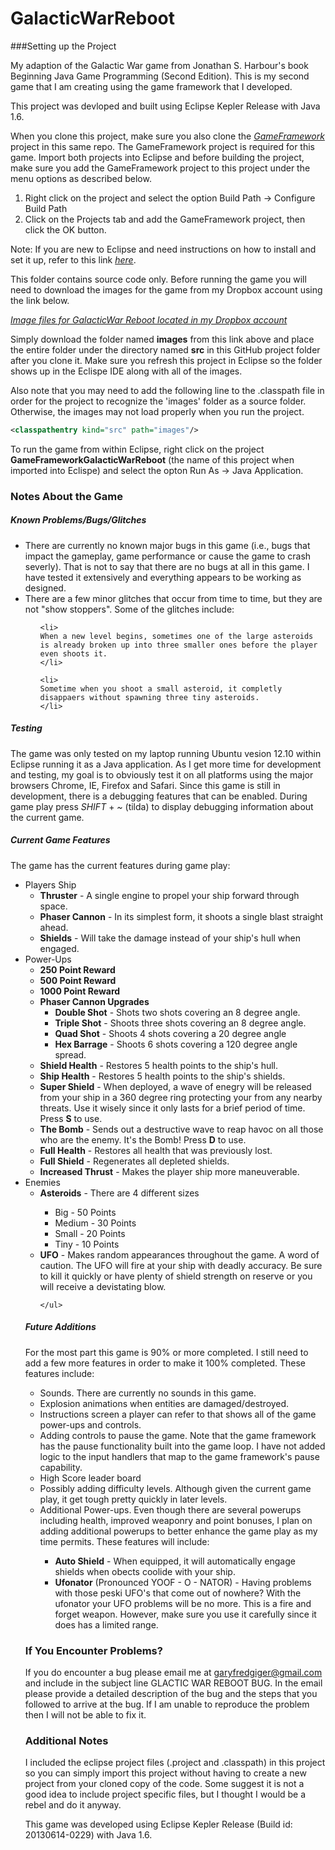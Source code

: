 GalacticWarReboot
=================

###Setting up the Project

My adaption of the Galactic War game from Jonathan S. Harbour's book Beginning Java Game Programming (Second Edition). This is my second game that I am creating using the game framework that I developed.

This project was devloped and built using Eclipse Kepler Release with Java 1.6.

When you clone this project, make sure you also clone the *[GameFramework](https://github.com/garyfredgiger/GameFramework.git)* project in this same repo. The GameFramework project is required for this game. Import both projects into Eclipse and before building the project, make sure you add the GameFramework project to this project under the menu options as described below.

<ol>
<li>Right click on the project and select the option Build Path -> Configure Build Path</li>
<li>Click on the Projects tab and add the GameFramework project, then click the OK button.</li>
</ol>

Note: If you are new to Eclipse and need instructions on how to install and set it up, refer to this link *[here](http://wiki.eclipse.org/Eclipse/Installation)*.

This folder contains source code only. Before running the game you will need to download the images for the game from my Dropbox account using the link below.

*[Image files for GalacticWar Reboot located in my Dropbox account](https://www.dropbox.com/sh/z3xzd2oqxmmk2nb/kBFzpMPkYg/GalacticWarReboot)*

Simply download the folder named **images** from this link above and place the entire folder under the directory named **src** in this GitHub project folder after you clone it. Make sure you refresh this project in Eclipse so the folder shows up in the Eclispe IDE along with all of the images.

Also note that you may need to add the following line to the .classpath file in order for the project to recognize the 'images' folder as a source folder. Otherwise, the images may not load properly when you run the project.

```xml
<classpathentry kind="src" path="images"/>
```

To run the game from within Eclipse, right click on the project **GameFrameworkGalacticWarReboot** (the name of this project when imported into Eclispe) and select the opton Run As -> Java Application.

### Notes About the Game

##### Known Problems/Bugs/Glitches

<ul>

<li>
There are currently no known major bugs in this game (i.e., bugs that impact the gameplay, game performance or cause the game to crash severly). That is not to say that there are no bugs at all in this game. I have tested it extensively and everything appears to be working as designed.
</li>

<li>
There are a few minor glitches that occur from time to time, but they are not "show stoppers". Some of the glitches include:
  <ul>

    <li>
    When a new level begins, sometimes one of the large asteroids is already broken up into three smaller ones before the player even shoots it.
    </li>

    <li>
    Sometime when you shoot a small asteroid, it completly disappaers without spawning three tiny asteroids.
    </li>

  </ul>
  
</li>
</ul>

##### Testing

The game was only tested on my laptop running Ubuntu vesion 12.10 within Eclipse running it as a Java application. As I get more time for development and testing, my goal is to obviously test it on all platforms using the major browsers Chrome, IE, Firefox and Safari. Since this game is still in development, there is a debugging features that can be enabled. During game play press *SHIFT* + *~* (tilda) to display debugging information about the current game.

##### Current Game Features

The game has the current features during game play:

<ul>

  <li>
    Players Ship
    <ul>
      <li><b>Thruster</b> - A single engine to propel your ship forward through space.</li>
      <li><b>Phaser Cannon</b> - In its simplest form, it shoots a single blast straight ahead.</li>
      <li><b>Shields</b> - Will take the damage instead of your ship's hull when engaged.</li>
    </ul>
  </li>
  
  <li>
    Power-Ups
    <ul>
      <li><b>250 Point Reward</b></li>
      <li><b>500 Point Reward</b></li>
      <li><b>1000 Point Reward</b></li>
      <li>
        <b>Phaser Cannon Upgrades</b>
        <ul>
          <li><b>Double Shot</b> - Shots two shots covering an 8 degree angle.</li>
          <li><b>Triple Shot</b> - Shoots three shots covering an 8 degree angle. </li>
          <li><b>Quad Shot</b> - Shoots 4 shots covering a 20 degree angle</li>
          <li><b>Hex Barrage</b> - Shoots 6 shots covering a 120 degree angle spread.</li>
        </ul>
      </li>
      <li><b>Shield Health</b> - Restores 5 health points to the ship's hull.</li>
      <li><b>Ship Health</b> - Restores 5 health points to the ship's shields.</li>
      <li><b>Super Shield</b>  - When deployed, a wave of enegry will be released from your ship in a 360 degree ring protecting your from any nearby threats. Use it wisely since it only lasts for a brief period of time. Press <b>S</b> to use.</li>
      <li><b>The Bomb</b>  - Sends out a destructive wave to reap havoc on all those who are the enemy. It's the Bomb! Press <b>D</b> to use.</li>
      <li><b>Full Health</b> - Restores all health that was previously lost.</li>
      <li><b>Full Shield</b> - Regenerates all depleted shields.</li>
      <li><b>Increased Thrust</b> - Makes the player ship more maneuverable.</li>
    </ul>
  </li>

  <li>
    Enemies
    <ul>
      <li><b>Asteroids</b> - There are 4 different sizes</li>
        <ul>
          <li>Big - 50 Points</li>
          <li>Medium - 30 Points</li>
          <li>Small - 20 Points</li>
          <li>Tiny - 10 Points</li>
        </ul>
      <li><b>UFO</b> - Makes random appearances throughout the game. A word of caution. The UFO will fire at your ship with deadly accuracy. Be sure to kill it quickly or have plenty of shield strength on reserve or you will receive a devistating blow.</li>

    </ul>
  </li>
</ul>


##### Future Additions

For the most part this game is 90% or more completed. I still need to add a few more features in order to make it 100% completed. These features include:

<ul>
  <li>Sounds. There are currently no sounds in this game.</li>

  <li>Explosion animations when entities are damaged/destroyed.</li>
  
  <li>Instructions screen a player can refer to that shows all of the game power-ups and controls.</li>

  <li>Adding controls to pause the game. Note that the game framework has the pause functionality built into the game loop. I have not added logic to the input handlers that map to the game framework's pause capability.</li>
  
  <li>High Score leader board</li>
  
  <li>Possibly adding difficulty levels. Although given the current game play, it get tough pretty quickly in later levels.</li>

  <li>Additional Power-ups. Even though there are several powerups including health, improved weaponry and point bonuses, I plan on adding additional powerups to better enhance the game play as my time permits. These features will include:</li>
  <ul>
    <li><b>Auto Shield</b>  - When equipped, it will automatically engage shields when obects coolide with your ship.</li>
    <li><b>Ufonator</b> (Pronounced YOOF - O - NATOR) - Having problems with those peski UFO's that come out of nowhere? With the ufonator your UFO problems will be no more. This is a fire and forget weapon. However, make sure you use it carefully since it does has a limited range.</li>
  </ul>
</ul>

### If You Encounter Problems?

If you do encounter a bug please email me at garyfredgiger@gmail.com and include in the subject line GLACTIC WAR REBOOT BUG. In the email please provide a detailed description of the bug and the steps that you followed to arrive at the bug. If I am unable to reproduce the problem then I will not be able to fix it.

### Additional Notes

I included the eclipse project files (.project and .classpath) in this project so you can simply import this project without having to create a new project from your cloned copy of the code. Some suggest it is not a good idea to include project specific files, but I thought I would be a rebel and do it anyway.

This game was developed using Eclipse Kepler Release (Build id: 20130614-0229) with Java 1.6. 

